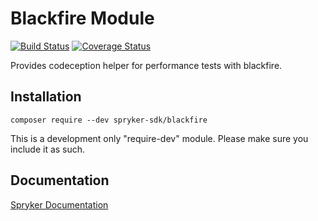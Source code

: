 # Blackfire Module
[![Build Status](https://github.com/spryker-sdk/blackfire/workflows/CI/badge.svg?branch=master)](https://github.com/spryker-sdk/blackfire/actions?query=workflow%3ACI+branch%3Amaster)
[![Coverage Status](https://coveralls.io/repos/github/spryker-sdk/blackfire/badge.svg)](https://coveralls.io/github/spryker-sdk/blackfire)

Provides codeception helper for performance tests with blackfire.

## Installation

```
composer require --dev spryker-sdk/blackfire
```

This is a development only "require-dev" module. Please make sure you include it as such.

## Documentation

[Spryker Documentation](https://academy.spryker.com/developing_with_spryker/module_guide/modules.html)
